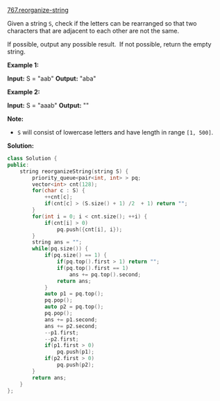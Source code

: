 [767.reorganize-string](https://leetcode.com/problems/reorganize-string/)  

Given a string `S`, check if the letters can be rearranged so that two characters that are adjacent to each other are not the same.

If possible, output any possible result.  If not possible, return the empty string.

**Example 1:**

**Input:** S = "aab"
**Output:** "aba"

**Example 2:**

**Input:** S = "aaab"
**Output:** ""

**Note:**

*   `S` will consist of lowercase letters and have length in range `[1, 500]`.  



**Solution:**  

```cpp
class Solution {
public:
    string reorganizeString(string S) {
        priority_queue<pair<int, int> > pq;
        vector<int> cnt(128);
        for(char c : S) {
            ++cnt[c];
            if(cnt[c] > (S.size() + 1) /2  + 1) return "";
        }
        for(int i = 0; i < cnt.size(); ++i) {
            if(cnt[i] > 0)
                pq.push({cnt[i], i});
        }
        string ans = "";
        while(pq.size()) {
            if(pq.size() == 1) {
                if(pq.top().first > 1) return "";
                if(pq.top().first == 1)
                    ans += pq.top().second;
                return ans;
            }
            auto p1 = pq.top();
            pq.pop();
            auto p2 = pq.top();
            pq.pop();
            ans += p1.second;
            ans += p2.second;
            --p1.first;
            --p2.first;
            if(p1.first > 0)
                pq.push(p1);
            if(p2.first > 0)
                pq.push(p2);
        }
        return ans;
    }
};
```
      